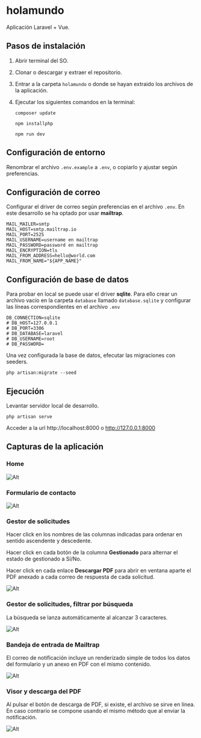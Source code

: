 # holamundo

Aplicación Laravel + Vue.

## Pasos de instalación

1. Abrir terminal del SO.

2. Clonar o descargar y extraer el repositorio.

3. Entrar a la carpeta `holamundo` o donde se hayan extraido los archivos de la aplicación.

4. Ejecutar los siguientes comandos en la terminal:

    ```
    composer update

    npm installphp

    npm run dev
    ```

## Configuración de entorno

Renombrar el archivo `.env.example` a `.env`, o copiarlo y ajustar según preferencias.

## Configuración de correo

Configurar el driver de correo según preferencias en el archivo `.env`. En este desarrollo se ha optado por usar **mailtrap**.

```
MAIL_MAILER=smtp
MAIL_HOST=smtp.mailtrap.io
MAIL_PORT=2525
MAIL_USERNAME=username en mailtrap
MAIL_PASSWORD=password en mailtrap
MAIL_ENCRYPTION=tls
MAIL_FROM_ADDRESS=hello@world.com
MAIL_FROM_NAME="${APP_NAME}"
```

## Configuración de base de datos

Para probar en local se puede usar el driver **sqlite**. Para ello crear un archivo vacío en la carpeta `database` llamado `database.sqlite` y configurar las líneas correspondientes en el archivo `.env`

```
DB_CONNECTION=sqlite
# DB_HOST=127.0.0.1
# DB_PORT=3306
# DB_DATABASE=laravel
# DB_USERNAME=root
# DB_PASSWORD=
```

Una vez configurada la base de datos, efecutar las migraciones con seeders.

```
php artisan:migrate --seed
```

## Ejecución

Levantar servidor local de desarrollo.

```
php artisan serve
```

Acceder a la url http://localhost:8000 o http://127.0.0.1:8000

## Capturas de la aplicación

### Home

![Alt](./home.png "Home")

### Formulario de contacto

![Alt](./contact_form.png "Formulario de contacto")

### Gestor de solicitudes

Hacer click en los nombres de las columnas indicadas para ordenar en sentido ascendente y descedente.

Hacer click en cada botón de la columna **Gestionado** para alternar el estado de gestionado a Sí/No.

Hacer click en cada enlace **Descargar PDF** para abrir en ventana aparte el PDF anexado a cada correo de respuesta de cada solicitud.

![Alt](./manage_view_sort.png "Gestor de solicitudes")

### Gestor de solicitudes, filtrar por búsqueda

La búsqueda se lanza automáticamente al alcanzar 3 caracteres.

![Alt](./manage_view_filter.png "Gestor de solicitudes")

### Bandeja de entrada de Mailtrap

El correo de notificación incluye un renderizado simple de todos los datos del formulario y un anexo en PDF con el mismo contenido.

![Alt](./mailtrap_inbox.png "Bandeja de entrada de Mailtrap")

### Visor y descarga del PDF

Al pulsar el botón de descarga de PDF, si existe, el archivo se sirve en línea. En caso contrario se compone usando el mismo método que al enviar la notificación.

![Alt](./download_pdf.png "Visor y descarga del PDF")
